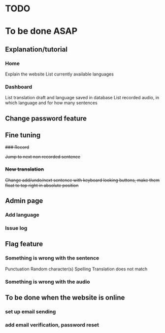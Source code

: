 # TODO

# To be done ASAP

## Explanation/tutorial

### Home

Explain the website
List currently available languages

### Dashboard

List translation draft and language saved in database
List recorded audio, in which language and for how many sentences

## Change password feature

## Fine tuning

<s>### Record

Jump to next non recorded sentence

### New translation

Change add/undo/next sentence with keyboard looking buttons, make them float to top right in absolute position</s>

## Admin page

### Add language
### Issue log

## Flag feature

### Something is wrong with the sentence

Punctuation
Random character(s)
Spelling
Translation does not match

### Something is wrong with the audio

## To be done when the website is online

### set up email sending
### add email verification, password reset
